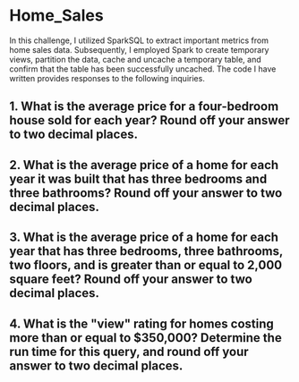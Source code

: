 # Home_Sales
In this challenge, I utilized SparkSQL to extract important metrics from home sales data. Subsequently, I employed Spark to create temporary views, partition the data, cache and uncache a temporary table, and confirm that the table has been successfully uncached. The code I have written provides responses to the following inquiries.

## 1. What is the average price for a four-bedroom house sold for each year? Round off your answer to two decimal places.

## 2. What is the average price of a home for each year it was built that has three bedrooms and three bathrooms? Round off your answer to two decimal places.

## 3. What is the average price of a home for each year that has three bedrooms, three bathrooms, two floors, and is greater than or equal to 2,000 square feet? Round off your answer to two decimal places.

## 4. What is the "view" rating for homes costing more than or equal to $350,000? Determine the run time for this query, and round off your answer to two decimal places.
